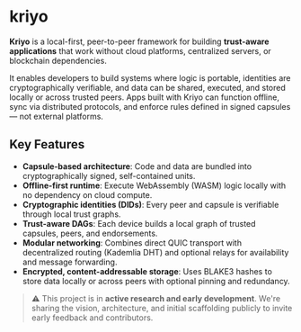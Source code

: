 # kriyo

**Kriyo** is a local-first, peer-to-peer framework for building **trust-aware applications** that work without cloud platforms, centralized servers, or blockchain dependencies.

It enables developers to build systems where logic is portable, identities are cryptographically verifiable, and data can be shared, executed, and stored locally or across trusted peers. Apps built with Kriyo can function offline, sync via distributed protocols, and enforce rules defined in signed capsules — not external platforms.

## Key Features

- **Capsule-based architecture**: Code and data are bundled into cryptographically signed, self-contained units.
- **Offline-first runtime**: Execute WebAssembly (WASM) logic locally with no dependency on cloud compute.
- **Cryptographic identities (DIDs)**: Every peer and capsule is verifiable through local trust graphs.
- **Trust-aware DAGs**: Each device builds a local graph of trusted capsules, peers, and endorsements.
- **Modular networking**: Combines direct QUIC transport with decentralized routing (Kademlia DHT) and optional relays for availability and message forwarding.
- **Encrypted, content-addressable storage**: Uses BLAKE3 hashes to store data locally or across peers with optional pinning and redundancy.

> ⚠️ This project is in **active research and early development**. We're sharing the vision, architecture, and initial scaffolding publicly to invite early feedback and contributors.
